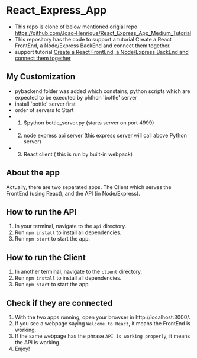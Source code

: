 # React_Express_App 
- This repo is clone of below mentioned origial repo https://github.com/Joao-Henrique/React_Express_App_Medium_Tutorial
- This repository has the code to support a tutorial Create a React FrontEnd, a Node/Express BackEnd and connect them together.
- support tutorial [Create a React FrontEnd, a Node/Express BackEnd and connect them together](https://medium.com/@jrshenrique/create-a-react-frontend-a-node-express-backend-and-connect-them-together-c5798926047c)

## My Customization
- pybackend folder was added which constains, python scripts which are expected to be executed by phthon 'bottle' server
- install 'bottle' server first
- order of servers to Start 
- 1. $python bottle_server.py  (starts server on port 4999)
- 2. node express api server  (this express server will call above Python server)
- 3. React client ( this is run by built-in  webpack)


## About the app
Actually, there are two separated apps. The Client which serves the FrontEnd (using React), and the API (in Node/Express).

## How to run the API
1. In your terminal, navigate to the `api` directory.
2. Run `npm install` to install all dependencies.
3. Run `npm start` to start the app.

## How to run the Client
1. In another terminal, navigate to the `client` directory.
2. Run `npm install` to install all dependencies.
3. Run `npm start` to start the app

## Check if they are connected
1. With the two apps running, open your browser in http://localhost:3000/.
2. If you see a webpage saying `Welcome to React`, it means the FrontEnd is working.
3. If the same webpage has the phrase `API is working properly`, it means the API is working.
4. Enjoy!
